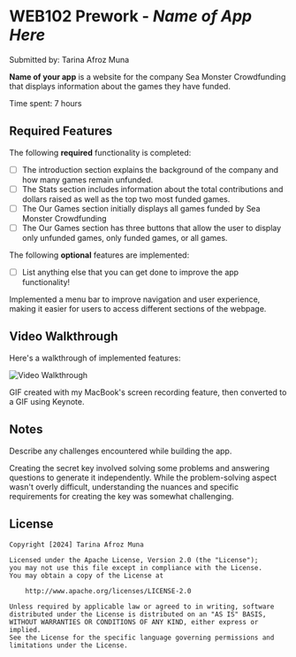 # WEB102 Prework - *Name of App Here*

Submitted by: Tarina Afroz Muna 

**Name of your app** is a website for the company Sea Monster Crowdfunding that displays information about the games they have funded.

Time spent: 7 hours 

## Required Features

The following **required** functionality is completed:

* [ ] The introduction section explains the background of the company and how many games remain unfunded.
* [ ] The Stats section includes information about the total contributions and dollars raised as well as the top two most funded games.
* [ ] The Our Games section initially displays all games funded by Sea Monster Crowdfunding
* [ ] The Our Games section has three buttons that allow the user to display only unfunded games, only funded games, or all games.

The following **optional** features are implemented:

* [ ] List anything else that you can get done to improve the app functionality!

Implemented a menu bar to improve navigation and user experience, making it easier for users to access different sections of the webpage.

## Video Walkthrough

Here's a walkthrough of implemented features:

<img src='Sea Monster Crownfounding .gif' title='Video Walkthrough' width='' alt='Video Walkthrough' />

GIF created with my MacBook's screen recording feature, then converted to a GIF using Keynote.



## Notes

Describe any challenges encountered while building the app.

Creating the secret key involved solving some problems and answering questions to generate it independently. While the problem-solving aspect wasn't overly difficult, understanding the nuances and specific requirements for creating the key was somewhat challenging.

## License

    Copyright [2024] Tarina Afroz Muna

    Licensed under the Apache License, Version 2.0 (the "License");
    you may not use this file except in compliance with the License.
    You may obtain a copy of the License at

        http://www.apache.org/licenses/LICENSE-2.0

    Unless required by applicable law or agreed to in writing, software
    distributed under the License is distributed on an "AS IS" BASIS,
    WITHOUT WARRANTIES OR CONDITIONS OF ANY KIND, either express or implied.
    See the License for the specific language governing permissions and
    limitations under the License.
